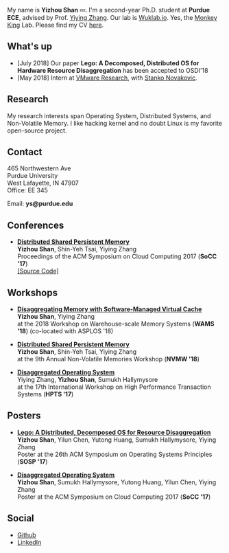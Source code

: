 My name is __Yizhou Shan__ :zzz:. I'm a second-year Ph.D. student at __Purdue ECE__,
advised by Prof. [Yiying Zhang](https://engineering.purdue.edu/~yiying/). Our lab is [Wuklab.io](http://wuklab.io). Yes, the [Monkey King](https://en.wikipedia.org/wiki/Sun_Wukong) Lab.
Please find my CV [here](https://lastweek.github.io/pubs/cv.pdf).

## What's up
- [July 2018] Our paper __Lego: A Decomposed, Distributed OS for Hardware Resource Disaggregation__ has been accepted to OSDI'18
- [May 2018] Intern at [VMware Research](https://research.vmware.com/), with [Stanko Novakovic](https://sites.google.com/site/stankonovakovic/).

## Research

My research interests span Operating System, Distributed Systems,
and Non-Volatile Memory. I like hacking kernel and no doubt Linux is my
favorite open-source project.


## Contact
465 Northwestern Ave  
Purdue University  
West Lafayette, IN 47907  
Office: EE 345  

Email: __ys@purdue.edu__

## Conferences

* [__Distributed Shared Persistent Memory__](https://engineering.purdue.edu/WukLab/hotpot-socc17.pdf)
<br> __Yizhou Shan__, Shin-Yeh Tsai, Yiying Zhang
<br> Proceedings of the ACM Symposium on Cloud Computing 2017 (__SoCC '17__)
<br> [[Source Code]](https://github.com/WukLab/Hotpot)

## Workshops
* [__Disaggregating Memory with Software-Managed Virtual Cache__](http://workshops.inf.ed.ac.uk/wams/)
<br> __Yizhou Shan__, Yiying Zhang
<br> at the 2018 Workshop on Warehouse-scale Memory Systems (__WAMS '18__) (co-located with ASPLOS '18)

* [__Distributed Shared Persistent Memory__](https://engineering.purdue.edu/WukLab/hotpot-socc17.pdf)
<br> __Yizhou Shan__, Shin-Yeh Tsai, Yiying Zhang
<br> at the 9th Annual Non-Volatile Memories Workshop (__NVMW '18__)

* [__Disaggregated Operating System__](http://hpts.ws/papers/2017/lego.pdf)
<br> Yiying Zhang, __Yizhou Shan__, Sumukh Hallymysore
<br> at the 17th International Workshop on High Performance Transaction Systems (__HPTS '17__)


## Posters
* [__Lego: A Distributed, Decomposed OS for Resource Disaggregation__](https://lastweek.github.io/pubs/SOSP17-Lego-Poster.pdf)
<br> __Yizhou Shan__, Yilun Chen, Yutong Huang, Sumukh Hallymysore, Yiying Zhang
<br> Poster at the 26th ACM Symposium on Operating Systems Principles (__SOSP '17__)

* [__Disaggregated Operating System__](https://lastweek.github.io/pubs/SoCC17-Lego-Poster.pdf)
<br> __Yizhou Shan__, Sumukh Hallymysore, Yutong Huang, Yilun Chen, Yiying Zhang
<br> Poster at the ACM Symposium on Cloud Computing 2017 (__SoCC '17__)


## Social
* [Github](https://github.com/lastweek)
* [LinkedIn](https://www.linkedin.com/in/lastweek/)
